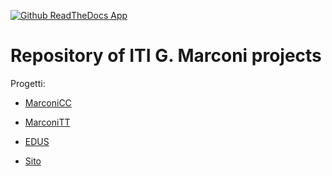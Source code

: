 [![Github ReadTheDocs App](https://img.shields.io/badge/WebApp-on-green.svg)](http://marconivr-docs.readthedocs.io/it/latest/)


# Repository of ITI G. Marconi projects


Progetti:

+ [MarconiCC](https://github.com/marconivr/docs/tree/master/docs/marconi_cc)

+ [MarconiTT](https://github.com/marconivr/docs/tree/master/docs/marconi_tt)

+ [EDUS](https://github.com/marconivr/docs/tree/master/docs/EDUS)

+ [Sito](https://github.com/marconivr/docs/tree/master/docs/EDUS)
